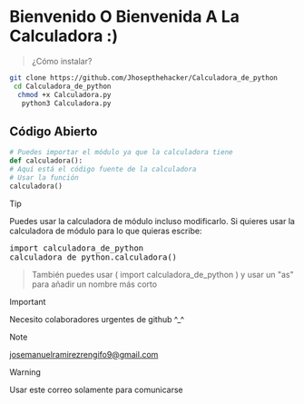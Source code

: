 # Bienvenido O Bienvenida A La Calculadora :)

> ¿Cómo instalar?

```bash
git clone https://github.com/Jhosepthehacker/Calculadora_de_python
 cd Calculadora_de_python
  chmod +x Calculadora.py
   python3 Calculadora.py
```

## Código Abierto

```python
# Puedes importar el módulo ya que la calculadora tiene
def calculadora():
# Aquí está el código fuente de la calculadora
# Usar la función
calculadora()
```
> [!TIP]
> Puedes usar la calculadora de módulo incluso modificarlo. Si quieres usar la calculadora de módulo para lo que quieras escribe:

<pre>import calculadora_de_python
calculadora_de_python.calculadora()
</pre>

> También puedes usar ( import calculadora_de_python ) y usar un "as" para añadir un nombre más corto

> [!IMPORTANT]
> Necesito colaboradores urgentes de github ^_^

> [!NOTE]
> josemanuelramirezrengifo9@gmail.com

> [!WARNING]
> Usar este correo solamente para comunicarse 
